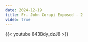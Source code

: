 ```yaml
---
date: 2024-12-19
title: Fr. John Corapi Exposed - 2
video: true
---
```



{{< youtube 843Bdy_dzJ8 >}}

